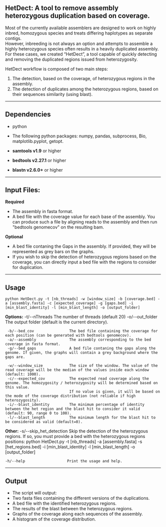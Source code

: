 ## HetDect: A tool to remove assembly heterozygous duplication based on coverage.

Most of the currently available assemblers are designed to work on highly inbred, homozygous species and treats differing haplotypes as separate contigs.  
However, inbreeding is not always an option and attempts to assemble a highly heterozygous species often results in a heavily duplicated assembly. 
For these cases, we created “HetDect”, a tool capable of quickly detecting and removing the duplicated regions issued from heterozygosity.

HetDect workflow is composed of two main steps:
 1. The detection, based on the coverage, of heterozygous regions in the assembly.
 2. The detection of duplicates among the heterozygous regions, based on their sequences similarity (using blast).

---

## Dependencies

- python
- The following python packages: numpy, pandas, subprocess, Bio, matplotlib.pyplot, getopt.

- **samtools v1.9** or higher
- **bedtools v2.27.1** or higher
- **blastn v2.6.0+** or higher

---

## Input Files:

**Required**
- The assembly in fasta format.
- A bed file with the coverage value for each base of the assembly. You can produce such a file by aligning reads to the assembly and then run "bedtools genomecov" on the resulting bam.

**Optional**
- A bed file contaning the Gaps in the assembly. If provided, they will be represented as grey bars on the graphs.
- If you wish to skip the detection of heterozygous regions based on the coverage, you can directly input a bed file with the regions to consider for duplication.

---

## Usage

	python HetDect.py -t [nb_threads] -w [window_size] -b [coverage.bed] -a [assembly.fasta] -c [expected_coverage] -g [gaps.bed] -i [min_blast_identity] -l [min_blast_length] -o [output_folder]

**Options:**
     -t/--nThreads               The number of threads (default 20)
     -o/--out_folder             The output folder (default is the current directory).

     -b/--bed_cov                The bed file containing the coverage for each position (can be generated with bedtools genomecov).
     -a/--assembly               The assembly corresponding to the bed coverage in fasta format.
     -g/--bed_gaps               A bed file contaning the gaps along the genome. If given, the graphs will contain a grey background where the gaps are.
     
     -w/--window_size            The size of the window. The value of the read coverage will be the median of the values inside each window (default: 1000).
     -c/--expected_cov           The expected read coverage along the genome. The homozygosity / heterozygosity will be determined based on this value.
                                 If no value is given, it will be based on the mode of the coverage distribution (not reliable if high heterozygosity).
     -i/--blast_identity         The minimum percentage of identity between the het region and the blast hit to consider it valid (default: 90, range 0 to 100).
     -l/--blast_length           The minimum length for the blast hit to be considered as valid (default=0).


**Other:**
	-s/--skip_het_detection     Skip the detection of the heterozygous regions. If so, you must provide a bed with the heterozygous regions positions:
                                     python HetDect.py -t [nb_threads] -a [assembly.fasta] -s [het_regions.bed] -i [min_blast_identity] -l [min_blast_length] -o [output_folder]

	-h/--help                   Print the usage and help.

---

## Output

- The script will output:
- Two fasta files containing the different versions of the duplications.
- A bed file with the identified heterozygous regions.
- The results of the blast between the heterozygous regions.
- Graphs of the coverage along each sequences of the assembly.
- A histogram of the coverage distribution.
